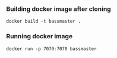 ### Building docker image after cloning

```
docker build -t bassmaster .
```

### Running docker image
```
docker run -p 7070:7070 bassmaster
```